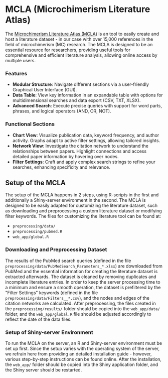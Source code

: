 # MCLA (Microchimerism Literature Atlas)

The [Microchimerism Literature Atlas (MCLA)](https://literature-atlas.microchimerism.info) is an tool to easily create and host a literature dataset - in our case with over 15,000 references in the field of microchimerism (MC) research.
The MCLA is designed to be an essential resource for researchers, providing useful tools for comprehensive and efficient literature analysis, allowing online access by multiple users.

### Features
- **Modular Structure**: Navigate different sections via a user-friendly Graphical User Interface (GUI).
- **Data Table**: View key information in an expandable table with options for multidimensional searches and data export (CSV, TXT, XLSX).
- **Advanced Search**: Execute precise queries with support for word parts, phrases, and logical operators (AND, OR, NOT).

### Functional Sections
- **Chart View**: Visualize publication data, keyword frequency, and author activity. Graphs adapt to active filter settings, allowing tailored insights.
- **Network View**: Investigate the citation network to understand the relationships between papers. Highlight connections and access detailed paper information by hovering over nodes.
- **Filter Settings**: Craft and apply complex search strings to refine your searches, enhancing specificity and relevance.

## Setup of the MCLA

The setup of the MCLA happens in 2 steps, using R-scripts in the first and additionally a Shiny-server environment in the second.
The MCLA is designed to be easily adapted for customizing the literature dataset, such as downloading and preprocessing a custom literature dataset or modifying filter keywords.
The files for customizing the literature tool can be found at:
- `preprocessing/data/`
- `preprocessing/pubmed.R`
- `web_app/global.R`

### Downloading and Preprocessing Dataset

The results of the PubMed search queries (defined in the file `preprocessing/data/PubMedSearch_Parameters_*.xlsx`) are downloaded from PubMed and the essential information for creating the literature dataset is extracted afterwards.
The dataset is cleaned by removing duplicates and incomplete literature entries.
In order to keep the server processing time to a minimum and ensure a smooth operation, the dataset is prefiltered by the "Filter Settings" keywords (defined in the file `preprocessing/data/Filters__*.csv`), and the nodes and edges of the citation networks are calculated.
After preprocessing, the files created in the `preprocessing/results/` folder should be copied into the `web_app/data/` folder, and the `web_app/global.R` file should be adjusted accordingly to reflect the date of the data files.

### Setup of Shiny-server Environment

To run the MCLA on the server, an R and Shiny-server environment must be set up first.
Since the setup varies with the operating system of the server, we refrain here from providing an detailed installation guide - however, various step-by-step instructions can be found online. 
After the installation, the `web_app/` folder should be copied into the Shiny application folder, and the Shiny server should be restarted.
